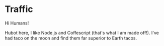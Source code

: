 # Traffic 

Hi Humans!

Hubot here, I like Node.js and Coffescript (that's what I am made off!).
I've had taco on the moon and find them far superior to Earth tacos.
